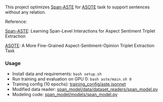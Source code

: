 This project optimizes [Span-ASTE](https://github.com/chiayewken/Span-ASTE) for [ASOTE](https://github.com/l294265421/ASOTE) task to support sentences without any relation.

Reference:

[Span-ASTE](https://github.com/chiayewken/Span-ASTE): Learning Span-Level Interactions for Aspect Sentiment Triplet Extraction

[ASOTE](https://github.com/l294265421/ASOTE): A More Fine-Grained Aspect-Sentiment-Opinion Triplet Extraction Task

### Usage

- Install data and requirements: `bash setup.sh`
- Run training and evaluation on GPU 0: `bash aste/main.sh 0`
- Training config (10 epochs): [training_config/aste.jsonnet](training_config/aste.jsonnet)
- Modified data reader: [span_model/data/dataset_readers/span_model.py](span_model/data/dataset_readers/span_model.py)
- Modeling code: [span_model/models/span_model.py](span_model/models/span_model.py)
